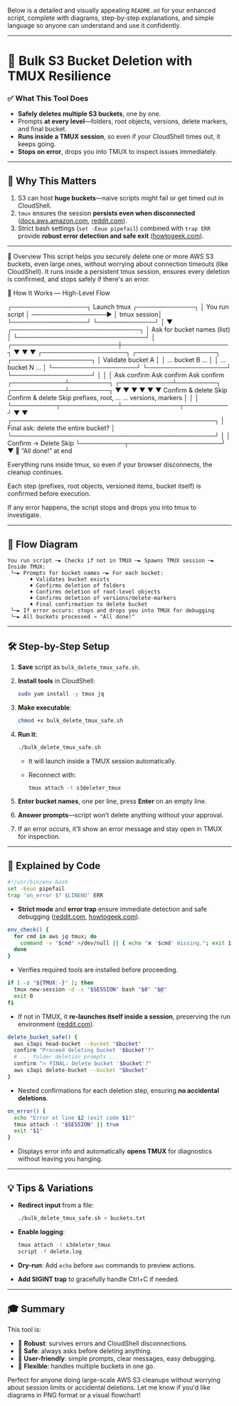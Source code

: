 Below is a detailed and visually appealing `README.md` for your enhanced script, complete with diagrams, step-by-step explanations, and simple language so anyone can understand and use it confidently.

---

# 🚀 **Bulk S3 Bucket Deletion with TMUX Resilience**

### ✅ What This Tool Does

* **Safely deletes multiple S3 buckets**, one by one.
* Prompts **at every level**—folders, root objects, versions, delete markers, and final bucket.
* **Runs inside a TMUX session**, so even if your CloudShell times out, it keeps going.
* **Stops on error**, drops you into TMUX to inspect issues immediately.

---

## 🌟 Why This Matters

1. S3 can host **huge buckets**—naive scripts might fail or get timed out in CloudShell.
2. `tmux` ensures the session **persists even when disconnected** ([docs.aws.amazon.com][1], [reddit.com][2]).
3. Strict bash settings (`set -Eeuo pipefail`) combined with `trap ERR` provide **robust error detection and safe exit** ([howtogeek.com][3]).

---

📘 Overview
This script helps you securely delete one or more AWS S3 buckets, even large ones, without worrying about connection timeouts (like CloudShell). It runs inside a persistent tmux session, ensures every deletion is confirmed, and stops safely if there's an error.


🧩 How It Works — High-Level Flow


┌─────────────────┐    Launch tmux     ┌─────────────┐
│ You run script  │ ─────────────────► │ tmux session│
└─────────────────┘                    └─────────────┘
                                          │
                                          ▼
                        ┌─────────────────────────────┐
                        │ Ask for bucket names (list) │
                        └─────────────────────────────┘
                                          │
                 ┌────────────────────────┼────────────────────────┐
                 ▼                        ▼                        ▼
       ┌───────────────────┐    ┌──────────────────┐    ┌──────────────────┐
       │ Validate bucket A │    │ … bucket B …      │    │ … bucket N …      │
       └───────────────────┘    └──────────────────┘    └──────────────────┘
                 │                        │                        │
          Ask confirm             Ask confirm             Ask confirm
    ┌────────────┴─────────┐ ┌────────────┴─────────┐ ┌────────────┴─────────┐
    ▼                      ▼ ▼                      ▼ ▼                      ▼
 Confirm & delete       Skip                Confirm & delete       Skip
   prefixes, root,          ...                 ...
   versions, markers
                 │                        │                        │
                 └──────────┬─────────────┴─────────────┬──────────┘
                            ▼                           ▼
                  ┌──────────────────────────────────────────────┐
                  │ Final ask: delete the entire bucket?         │
                  └──────────────────────────────────────────────┘
                            │                           │
                    Confirm → Delete                Skip
                            └──────────┬─────────────────────┘
                                       ▼
                              💬 “All done!” at end

Everything runs inside tmux, so even if your browser disconnects, the cleanup continues.

Each step (prefixes, root objects, versioned items, bucket itself) is confirmed before execution.

If any error happens, the script stops and drops you into tmux to investigate.


---


## 🧠 Flow Diagram

```
You run script ─► Checks if not in TMUX ─► Spawns TMUX session ─► Inside TMUX:
 └─► Prompts for bucket names ─► For each bucket:
       ♦ Validates bucket exists
       ♦ Confirms deletion of folders
       ♦ Confirms deletion of root-level objects
       ♦ Confirms deletion of versions/delete-markers
       ♦ Final confirmation to delete bucket
 └─► If error occurs: stops and drops you into TMUX for debugging
 └─► All buckets processed → "All done!"
```

---

## 🛠 Step-by-Step Setup

1. **Save** script as `bulk_delete_tmux_safe.sh`.
2. **Install tools** in CloudShell:

   ```bash
   sudo yum install -y tmux jq
   ```
3. **Make executable**:

   ```bash
   chmod +x bulk_delete_tmux_safe.sh
   ```
4. **Run it**:

   ```bash
   ./bulk_delete_tmux_safe.sh
   ```

   * It will launch inside a TMUX session automatically.
   * Reconnect with:

     ```bash
     tmux attach -t s3deleter_tmux
     ```
5. **Enter bucket names**, one per line, press **Enter** on an empty line.
6. **Answer prompts**—script won’t delete anything without your approval.
7. If an error occurs, it’ll show an error message and stay open in TMUX for inspection.

---

## 🔎 Explained by Code

```bash
#!/usr/bin/env bash
set -Eeuo pipefail
trap 'on_error $? $LINENO' ERR
```

* **Strict mode** and **error trap** ensure immediate detection and safe debugging ([reddit.com][4], [howtogeek.com][3]).

```bash
env_check() {
  for cmd in aws jq tmux; do
    command -v "$cmd" >/dev/null || { echo "❌ '$cmd' missing."; exit 1; }
  done
}
```

* Verifies required tools are installed before proceeding.

```bash
if [ -z "${TMUX:-}" ]; then
  tmux new-session -d -s "$SESSION" bash "$0" "$@"
  exit 0
fi
```

* If not in TMUX, it **re-launches itself inside a session**, preserving the run environment ([reddit.com][2]).

```bash
delete_bucket_safe() {
  aws s3api head-bucket --bucket "$bucket"
  confirm "Proceed deleting bucket '$bucket'?"
  # ... folder deletion prompts ...
  confirm "🔥 FINAL: Delete bucket '$bucket'?"
  aws s3api delete-bucket --bucket "$bucket"
}
```

* Nested confirmations for each deletion step, ensuring **no accidental deletions**.

```bash
on_error() {
  echo "Error at line $2 (exit code $1)"
  tmux attach -t "$SESSION" || true
  exit "$1"
}
```

* Displays error info and automatically **opens TMUX** for diagnostics without leaving you hanging.

---

## 💡 Tips & Variations

* **Redirect input** from a file:

  ```bash
  ./bulk_delete_tmux_safe.sh < buckets.txt
  ```
* **Enable logging**:

  ```bash
  tmux attach -t s3deleter_tmux
  script -f delete.log
  ```
* **Dry-run**: Add `echo` before `aws` commands to preview actions.
* **Add SIGINT trap** to gracefully handle Ctrl+C if needed.

---

## 🎓 Summary

This tool is:

* 💪 **Robust**: survives errors and CloudShell disconnections.
* 🔐 **Safe**: always asks before deleting anything.
* 👥 **User-friendly**: simple prompts, clear messages, easy debugging.
* 🔄 **Flexible**: handles multiple buckets in one go.

Perfect for anyone doing large-scale AWS S3 cleanups without worrying about session limits or accidental deletions. Let me know if you'd like diagrams in PNG format or a visual flowchart!

[1]: https://docs.aws.amazon.com/cloudshell/latest/userguide/customizing-cshell.html?utm_source=chatgpt.com "Customizing your AWS CloudShell experience - AWS CloudShell"
[2]: https://www.reddit.com/r/HowToHack/comments/1i776tk?utm_source=chatgpt.com "what is the difference between opening a new terminal and using tmux to start a new session?"
[3]: https://www.howtogeek.com/821320/how-to-trap-errors-in-bash-scripts-on-linux/?utm_source=chatgpt.com "How to Trap Errors in Bash Scripts on Linux"
[4]: https://www.reddit.com/r/aws/comments/kdp5k2?utm_source=chatgpt.com "AWS CloudShell – Command-Line Access to AWS Resources"
